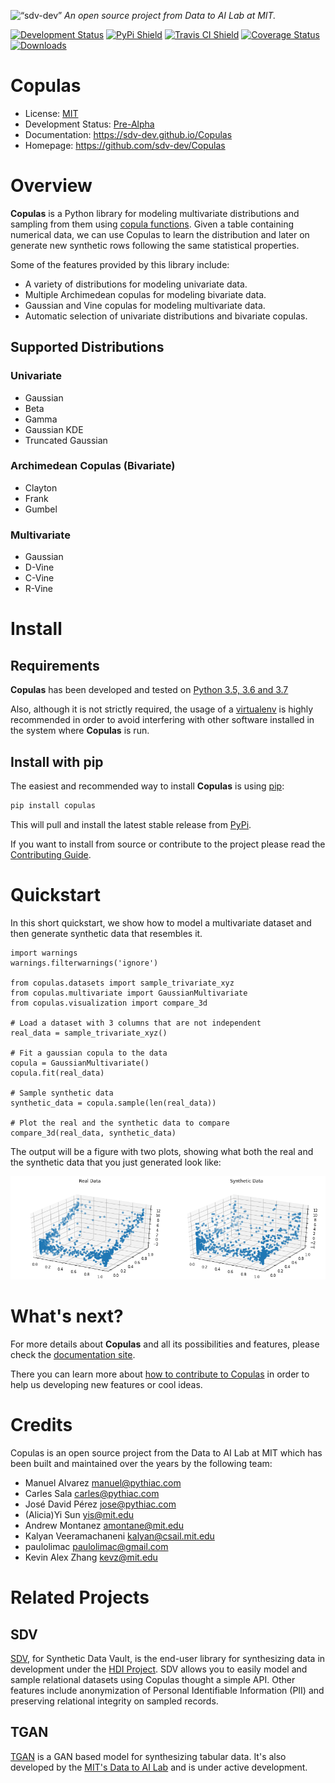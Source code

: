 <p align="left">
<img width=20% src="https://dai.lids.mit.edu/wp-content/uploads/2018/06/Logo_DAI_highres.png" alt=“sdv-dev” />
<i>An open source project from Data to AI Lab at MIT.</i>
</p>

[![Development Status](https://img.shields.io/badge/Development%20Status-2%20--%20Pre--Alpha-yellow)](https://pypi.org/search/?c=Development+Status+%3A%3A+2+-+Pre-Alpha)
[![PyPi Shield](https://img.shields.io/pypi/v/copulas.svg)](https://pypi.python.org/pypi/copulas)
[![Travis CI Shield](https://travis-ci.org/sdv-dev/Copulas.svg?branch=master)](https://travis-ci.org/sdv-dev/Copulas)
[![Coverage Status](https://codecov.io/gh/sdv-dev/Copulas/branch/master/graph/badge.svg)](https://codecov.io/gh/sdv-dev/Copulas)
[![Downloads](https://pepy.tech/badge/copulas)](https://pepy.tech/project/copulas)

# Copulas

* License: [MIT](https://github.com/sdv-dev/Copulas/blob/master/LICENSE)
* Development Status: [Pre-Alpha](https://pypi.org/search/?c=Development+Status+%3A%3A+2+-+Pre-Alpha)
* Documentation: https://sdv-dev.github.io/Copulas
* Homepage: https://github.com/sdv-dev/Copulas

# Overview

**Copulas** is a Python library for modeling multivariate distributions and sampling from them
using [copula functions](https://en.wikipedia.org/wiki/Copula_%28probability_theory%29).
Given a table containing numerical data, we can use Copulas to learn the distribution and
later on generate new synthetic rows following the same statistical properties.

Some of the features provided by this library include:

* A variety of distributions for modeling univariate data.
* Multiple Archimedean copulas for modeling bivariate data.
* Gaussian and Vine copulas for modeling multivariate data.
* Automatic selection of univariate distributions and bivariate copulas.

## Supported Distributions

### Univariate

* Gaussian
* Beta
* Gamma
* Gaussian KDE
* Truncated Gaussian

### Archimedean Copulas (Bivariate)

* Clayton
* Frank
* Gumbel

### Multivariate

* Gaussian
* D-Vine
* C-Vine
* R-Vine

# Install

## Requirements

**Copulas** has been developed and tested on [Python 3.5, 3.6 and 3.7](https://www.python.org/downloads/)

Also, although it is not strictly required, the usage of a [virtualenv](https://virtualenv.pypa.io/en/latest/)
is highly recommended in order to avoid interfering with other software installed in the system where **Copulas**
is run.

## Install with pip

The easiest and recommended way to install **Copulas** is using [pip](https://pip.pypa.io/en/stable/):

```bash
pip install copulas
```

This will pull and install the latest stable release from [PyPi](https://pypi.org/).

If you want to install from source or contribute to the project please read the
[Contributing Guide](https://sdv-dev.github.io/Copulas/contributing.html#get-started).


# Quickstart

In this short quickstart, we show how to model a multivariate dataset and then generate
synthetic data that resembles it.

```python3
import warnings
warnings.filterwarnings('ignore')

from copulas.datasets import sample_trivariate_xyz
from copulas.multivariate import GaussianMultivariate
from copulas.visualization import compare_3d

# Load a dataset with 3 columns that are not independent
real_data = sample_trivariate_xyz()

# Fit a gaussian copula to the data
copula = GaussianMultivariate()
copula.fit(real_data)

# Sample synthetic data
synthetic_data = copula.sample(len(real_data))

# Plot the real and the synthetic data to compare
compare_3d(real_data, synthetic_data)
```

The output will be a figure with two plots, showing what both the real and the synthetic
data that you just generated look like:

![Quickstart](docs/images/quickstart.png)


# What's next?

For more details about **Copulas** and all its possibilities and features, please check the
[documentation site](https://sdv-dev.github.io/Copulas/).

There you can learn more about [how to contribute to Copulas](https://sdv-dev.github.io/Copulas/contributing.html)
in order to help us developing new features or cool ideas.

# Credits

Copulas is an open source project from the Data to AI Lab at MIT which has been built and maintained
over the years by the following team:

* Manuel Alvarez <manuel@pythiac.com>
* Carles Sala <carles@pythiac.com>
* José David Pérez <jose@pythiac.com>
* (Alicia)Yi Sun <yis@mit.edu>
* Andrew Montanez <amontane@mit.edu>
* Kalyan Veeramachaneni <kalyan@csail.mit.edu>
* paulolimac <paulolimac@gmail.com>
* Kevin Alex Zhang <kevz@mit.edu>


# Related Projects

## SDV

[SDV](https://github.com/HDI-Project/SDV), for Synthetic Data Vault, is the end-user library for
synthesizing data in development under the [HDI Project](https://hdi-dai.lids.mit.edu/).
SDV allows you to easily model and sample relational datasets using Copulas thought a simple API.
Other features include anonymization of Personal Identifiable Information (PII) and preserving
relational integrity on sampled records.

## TGAN

[TGAN](https://github.com/sdv-dev/TGAN) is a GAN based model for synthesizing tabular data.
It's also developed by the [MIT's Data to AI Lab](https://sdv-dev.github.io/) and is under
active development.
